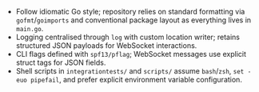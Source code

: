 - Follow idiomatic Go style; repository relies on standard formatting via `gofmt`/`goimports` and conventional package layout as everything lives in `main.go`.
- Logging centralised through `log` with custom location writer; retains structured JSON payloads for WebSocket interactions.
- CLI flags defined with `spf13/pflag`; WebSocket messages use explicit struct tags for JSON fields.
- Shell scripts in `integrationtests/` and `scripts/` assume `bash`/`zsh`, `set -euo pipefail`, and prefer explicit environment variable configuration.